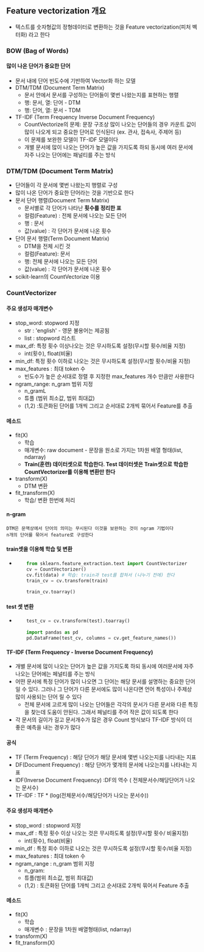 ## Feature vectorization 개요
  - 텍스트를 숫자형값의 정형데이터로 변환하는 것을 Feature vectorization(피처 벡터화) 라고 한다

### BOW (Bag of Words)
#### 많이 나온 단어가 중요한 단어
  - 문서 내에 단어 빈도수에 기반하여 Vector화 하는 모델
  - DTM/TDM (Document Term Matrix)
    - 문서 안에서 문서를 구성하는 단어들이 몇번 나왔는지를 표현하는 행렬
    - 행: 문서, 열: 단어 - DTM
    - 행: 단어, 열: 문서 - TDM
  - TF-IDF (Term Frequency Inverse Document Frequency)
    - CountVectorize의 문제: 문장 구조상 많이 나오는 단어들의 경우 카운트 값이 많이 나오게 되고 중요한 단어로 인식된다 (ex. 관사, 접속사, 주제어 등)
    - 이 문제를 보완한 모델이 TF-IDF 모델이다
    - 개별 문서에 많이 나오는 단어가 높은 값을 가지도록 하되 동시에 여러 문서에 자주 나오는 단어에는 패널티를 주는 방식

### DTM/TDM (Document Term Matrix)
  - 단어들이 각 문서에 몇번 나왔는지 행렬로 구성
  - 많이 나온 단어가 중요한 단어라는 것을 기반으로 한다
  - 문서 단어 행렬(Document Term Matrix)
      - 문서별로 각 단어가 나타난 **횟수를 정리한 표**
      - 컬럼(Feature) : 전체 문서에 나오는 모든 단어
      - 행 : 문서
      - 값(value) : 각 단어가 문서에 나온 횟수
  - 단어 문서 행렬(Term Document Matrix)
      - DTM을 전체 시킨 것
      - 컬럼(Feature): 문서
      - 행: 전체 문서에 나오는 모든 단어
      - 값(value) : 각 단어가 문서에 나온 횟수
   - scikit-learn의 CountVectorize 이용

### CountVectorizer
 #### 주요 생성자 매개변수
  - stop_word: stopword 지정
      - str : 'english' - 영문 불용어는 제공됨
      - list : stopword 리스트
  - max_df: 특정 횟수 이상나오는 것은 무시하도록 설정(무시할 횟수/비율 지정)
      - int(횟수), float(비율)
  - min_df: 특정 횟수 이하로 나오는 것은 무시하도록 설정(무시할 횟수/비율 지정)
  - max_features : 최대 token 수
      - 빈도수가 높은 순서대로 정렬 후 지정한 max_features 개수 만큼만 사용한다
  - ngram_range: n_gram 범위 지정
      - n_gramL
      - 튜플 (범위 최소값, 범위 최대값)
      - (1,2) :토큰화된 단어를 1개씩 그리고 순서대로 2개씩 묶어서 Feature를 추출

  #### 메소드
   - fit(X)
      - 학습
      - 매개변수: raw document - 문장을 원소로 가지는 1차원 배열 형태(list, ndarray)
      - **Train(훈련) 데이터셋으로 학습한다. Test 데이터셋은 Train셋으로 학습한 CountVectorizer를 이용해 변환만 한다**
   - transform(X)
      - DTM 변환
   - fit_transform(X)
      - 학습/ 변환 한번에 처리


  #### n-gram
    DTM은 문맥상에서 단어의 의미는 무시된다 이것을 보완하는 것이 ngram 기법이다
    n개의 단어를 묶어서 feature로 구성한다
    
 #### train셋을 이용해 학습 및 변환
  - 
    ``` python
        from sklearn.feature_extraction.text import CountVectorizer
        cv = CountVectorizer()
        cv.fit(data) # 학습: train과 test를 합쳐서 (나누기 전에) 한다
        train_cv = cv.transform(train)
        
        train_cv.toarray()
    ```
    
 #### test 셋 변환
  - 
    ``` python
        test_cv = cv.transform(test).toarray()
        
        import pandas as pd
        pd.DataFrame(test_cv, columns = cv.get_feature_names())
    ```
    
 #### TF-IDF (Term Frequency - Inverse Document Frequency)
  - 개별 문서에 많이 나오는 단어가 높은 값을 가지도록 하되 동시에 여러문서에 자주 나오는 단어에는 페널티를 주는 방식
  - 어떤 문서에 특정 단어가 많이 나오면 그 단어는 해당 문서를 설명하는 중요한 단어일 수 있다. 그러나 그 단어가 다른 문서에도 많이 나온다면 언어 특성이나 주제상 많이 사용되는 단어 릴 수 있다
      - 전체 문서에 고르게 많이 나오는 단어들은 각각의 문서가 다른 문서와 다른 특징을 찾는데 도움이 안된다. 그래서 페널티를 주어 작은 값이 되도록 한다
  - 각 문서의 길이가 길고 문서개수가 많은 경우 Count 방식보다 TF-IDF 방식이 더 좋은 예측을 내는 경우가 많다

#### 공식
  - TF (Term Frequency) : 해당 단어가 해당 문서에 몇번 나오는지를 나타내는 지표
  - DF(Document Frequency) : 해당 단어가 몇개의 문서에 나오는지를 나타내는 지표
  - IDF(Inverse Document Frequency) :DF의 역수 ( 전체문서수/해당단어가 나오는 문서수)
  - TF-IDF : TF * (log(전체문서수/해당단어가 나오는 문서수))

#### 주요 생성자 매개변수
  - stop_word : stopword 지정
  - max_df : 특정 횟수 이상 나오는 것은 무시하도록 설정(무시할 횟수/ 비율지정)
      - int(횟수), float(비율)
  - min_df : 특정 회수 이하로 나오는 것은 무시하도록 설정(무시할 횟수/비율 지정)
  - max_features : 최대 token 수
  - ngram_range : n_gram 범위 지정
      - n_gram:
      - 튜플(범위 최소값, 범위 최대값)
      - (1,2) : 토큰화된 단어를 1개씩 그리고 순서대로 2개씩 묶어서 Feature 추출

#### 메소드
  - fit(X)
    - 학습
    - 매개변수 : 문장을 1차원 배열형태(list, ndarray)
  - transform(X)
  - fit_transform(X)










